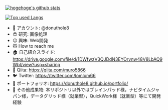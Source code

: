<!-- リポジトリステータス -->
[![hogehoge's github stats](https://github-readme-stats.vercel.app/api?username=donuthole8&hide=contribs&count_private=true&show_icons=true&theme=tokyonight)](https://github.com/donuthole8/)

<!-- ソースコード統計 -->
[![Top used Langs](https://github-readme-stats.vercel.app/api/top-langs/?username=donuthole8&layout=compact&theme=tokyonight)](https://github.com/donuthole8/)


- 🍩 アカウント: @donuthole8
- 😍 研究: 画像処理
- 😜 興味: Web開発
- 🐱 How to reach me 
- 🏠 自己紹介スライド: https://drive.google.com/file/d/1DWfwzV3QJDdN3EYOrvnw48V8LbAQ9WbI/view?usp=sharing
- 🐺 Qiita: https://qiita.com/muro5866
- 🐦 Twitter: https://twitter.com/lomlom66
- 🌄 ポートフォリオ: https://donuthole8.github.io/portfolio/
- 🏰 その他成果物: 本リポジトリ以外ではブレインパッド様，ナビタイムジャパン様，データグリッド様（就業型），QuickWork様（就業型）等にて開発経験



<!---
donuthole8/donuthole8 is a ✨ special ✨ repository because its `README.md` (this file) appears on your GitHub profile.
You can click the Preview link to take a look at your changes.
--->
